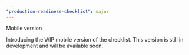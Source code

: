 ```yaml
---
"production-readiness-checklist": major
---
```


Mobile version

Introducing the WIP mobile version of the checklist. This version is still in development and will be available soon.